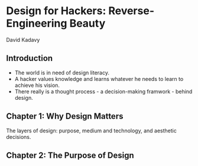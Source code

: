 # Design for Hackers: Reverse-Engineering Beauty

David Kadavy

## Introduction

- The world is in need of design literacy.
- A hacker values knowledge and learns whatever he needs to learn to achieve his vision.
- There really is a thought process - a decision-making framwork - behind design.

## Chapter 1: Why Design Matters

The layers of design: purpose, medium and technology, and aesthetic decisions.

## Chapter 2: The Purpose of Design

